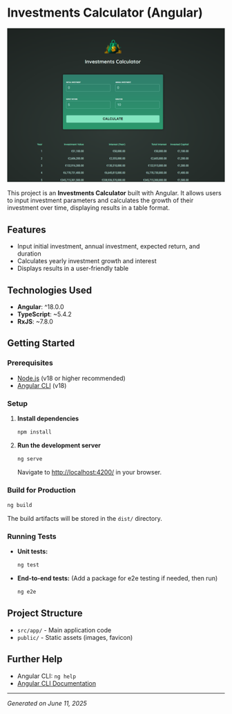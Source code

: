# Investments Calculator (Angular)

![App Screenshot](public/investment-calculator-app.png)

This project is an **Investments Calculator** built with Angular. It allows users to input investment parameters and calculates the growth of their investment over time, displaying results in a table format.

## Features
- Input initial investment, annual investment, expected return, and duration
- Calculates yearly investment growth and interest
- Displays results in a user-friendly table

## Technologies Used
- **Angular**: ^18.0.0
- **TypeScript**: ~5.4.2
- **RxJS**: ~7.8.0

## Getting Started

### Prerequisites
- [Node.js](https://nodejs.org/) (v18 or higher recommended)
- [Angular CLI](https://angular.io/cli) (v18)

### Setup
1. **Install dependencies**
   ```powershell
   npm install
   ```
2. **Run the development server**
   ```powershell
   ng serve
   ```
   Navigate to [http://localhost:4200/](http://localhost:4200/) in your browser.

### Build for Production
```powershell
ng build
```
The build artifacts will be stored in the `dist/` directory.

### Running Tests
- **Unit tests:**
  ```powershell
  ng test
  ```
- **End-to-end tests:**
  (Add a package for e2e testing if needed, then run)
  ```powershell
  ng e2e
  ```

## Project Structure
- `src/app/` - Main application code
- `public/` - Static assets (images, favicon)

## Further Help
- Angular CLI: `ng help`
- [Angular CLI Documentation](https://angular.io/cli)

---
*Generated on June 11, 2025*
